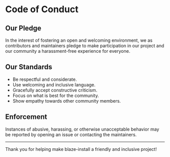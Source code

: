 # Code of Conduct

## Our Pledge

In the interest of fostering an open and welcoming environment, we as contributors and maintainers pledge to make participation in our project and our community a harassment-free experience for everyone.

## Our Standards

- Be respectful and considerate.
- Use welcoming and inclusive language.
- Gracefully accept constructive criticism.
- Focus on what is best for the community.
- Show empathy towards other community members.

## Enforcement

Instances of abusive, harassing, or otherwise unacceptable behavior may be reported by opening an issue or contacting the maintainers.

---
Thank you for helping make blaze-install a friendly and inclusive project! 
